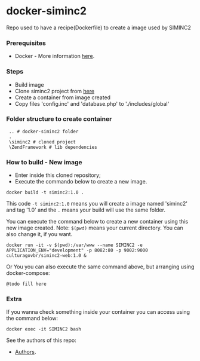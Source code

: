 # docker-siminc2

Repo used to have a recipe(Dockerfile) to create a image used by SIMINC2

### Prerequisites
* Docker - More information [here](http://pt.slideshare.net/vinnyfs89/docker-essa-baleia-vai-te-conquistar?qid=aed7b752-f313-4515-badd-f3bf811c8a35&v=&b=&from_search=1).

### Steps
* Build image
* Clone siminc2 project from [here](https://github.com/culturagovbr/siminc2)
* Create a container from image created
* Copy files 'config.inc' and 'database.php' to './includes/global'

### Folder structure to create container
```
 .. # docker-siminc2 folder
 .
 \siminc2 # cloned project
 \ZendFramework # lib dependencies
```

### How to build - New image
* Enter inside this cloned repository;
* Execute the commando below to create a new image.
```
docker build -t siminc2:1.0 .
```

This code `-t siminc2:1.0` means you will create a image named 'siminc2' and tag '1.0' and the `.` means your build will use the same folder.

You can execute the command below to create a new container using this new image created. Note: `$(pwd)` means your current directory. You can also change it, if you want.
```
docker run -it -v $(pwd):/var/www --name SIMINC2 -e APPLICATION_ENV="development" -p 8082:80 -p 9002:9000 culturagovbr/siminc2-web:1.0 &
```

Or You you can also execute the same command above, but arranging using docker-compose:
```
@todo fill here
```

### Extra

If you wanna check something inside your container you can access using the command below:
```
docker exec -it SIMINC2 bash
```

See the authors of this repo:
* [Authors](./Authors.md).
